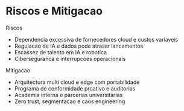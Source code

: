 # Riscos e Mitigacao

Riscos
- Dependencia excessiva de fornecedores cloud e custos variaveis
- Regulacao de IA e dados pode atrasar lancamentos
- Escassez de talento em IA e robotica
- Ciberseguranca e interrupcoes operacionais

Mitigacao
- Arquitectura multi cloud e edge com portabilidade
- Programa de conformidade proativo e auditorias
- Academia interna e parcerias universitarias
- Zero trust, segmentacao e caos engineering

